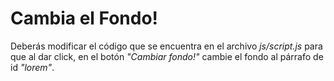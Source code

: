 # Cambia el Fondo!

Deberás modificar el código que se encuentra en el archivo *js/script.js* para que al dar click, en el botón *"Cambiar fondo!"* cambie el fondo al párrafo de id *"lorem"*.